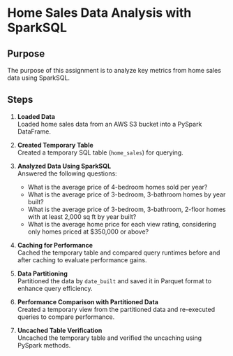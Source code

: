 # Home Sales Data Analysis with SparkSQL

## Purpose

The purpose of this assignment is to analyze key metrics from home sales data using SparkSQL.

## Steps

1. **Loaded Data**  
   Loaded home sales data from an AWS S3 bucket into a PySpark DataFrame.

2. **Created Temporary Table**  
   Created a temporary SQL table (`home_sales`) for querying.

3. **Analyzed Data Using SparkSQL**  
   Answered the following questions:
   - What is the average price of 4-bedroom homes sold per year?
   - What is the average price of 3-bedroom, 3-bathroom homes by year built?
   - What is the average price of 3-bedroom, 3-bathroom, 2-floor homes with at least 2,000 sq ft by year built?
   - What is the average home price for each view rating, considering only homes priced at $350,000 or above?

4. **Caching for Performance**  
   Cached the temporary table and compared query runtimes before and after caching to evaluate performance gains.

5. **Data Partitioning**  
   Partitioned the data by `date_built` and saved it in Parquet format to enhance query efficiency.

6. **Performance Comparison with Partitioned Data**  
   Created a temporary view from the partitioned data and re-executed queries to compare performance.

7. **Uncached Table Verification**  
   Uncached the temporary table and verified the uncaching using PySpark methods.
